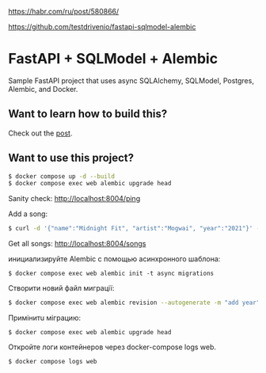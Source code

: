 https://habr.com/ru/post/580866/

https://github.com/testdrivenio/fastapi-sqlmodel-alembic


# FastAPI + SQLModel + Alembic

Sample FastAPI project that uses async SQLAlchemy, SQLModel, Postgres, Alembic, and Docker.

## Want to learn how to build this?

Check out the [post](https://testdriven.io/blog/fastapi-sqlmodel/).

## Want to use this project?

```sh
$ docker compose up -d --build
$ docker compose exec web alembic upgrade head
```

Sanity check: [http://localhost:8004/ping](http://localhost:8004/ping)

Add a song:

```sh
$ curl -d '{"name":"Midnight Fit", "artist":"Mogwai", "year":"2021"}' -H "Content-Type: application/json" -X POST http://localhost:8004/songs
```

Get all songs: [http://localhost:8004/songs](http://localhost:8004/songs)

инициализируйте Alembic с помощью асинхронного шаблона:
```shell
$ docker compose exec web alembic init -t async migrations
```

Створити новий файл миграції:
```bash
$ docker compose exec web alembic revision --autogenerate -m "add year"
```

Примiнитu мiграцию:
```shell
$ docker compose exec web alembic upgrade head
```
Откройте логи контейнеров через docker-compose logs web.
```shell
$ docker compose logs web
```